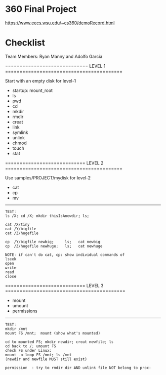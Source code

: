 # 360 Final Project
https://www.eecs.wsu.edu/~cs360/demoRecord.html

# Checklist
Team Members: Ryan Manny and Adolfo Garcia

============================= LEVEL 1 =========================================

Start with an empty disk for level-1

- startup: mount_root
- ls
- pwd
- cd
- mkdir
- rmdir 
- creat
- link
- symlink
- unlink
- chmod
- touch
- stat

============================ LEVEL 2 =========================================

Use samples/PROJECT/mydisk for level-2

- cat 
- cp
- mv

-------------------------------------------------------------------------------
    TEST:
    ls /X; cd /X; mkdir thisIsAnewdir; ls;

    cat /X/tiny 
    cat /Y/bigfile 
    cat /Z/hugefile

    cp  /Y/bigfile newbig;     ls;   cat newbig
    cp  /Z/hugefile newhuge;   ls;   cat newhuge

    NOTE: if can't do cat, cp: show individual commands of 
    lseek
    open
    write
    read
    close

============================ LEVEL 3 ==========================================

- mount
- umount
- permissions

-------------------------------------------------------------------------------
    TEST:
    mkdir /mnt
    mount FS /mnt;  mount (show what's mounted)

    cd to mounted FS; mkdir newdir; creat newfile; ls
    cd back to /; umount FS
    check FS under Linux: 
    mount -o loop FS /mnt; ls /mnt 
    (newdir and newfile MUST still exist)

    permission  : try to rmdir dir AND unlink file NOT belong to proc:

